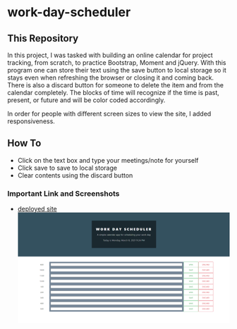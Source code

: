 # work-day-scheduler

## This Repository

In this project, I was tasked with building an online calendar for project tracking, from scratch, to practice Bootstrap, Moment and jQuery. With this program one can store their text using the save button to local storage so it stays even when refreshing the browser or closing it and coming back. There is also a discard button for someone to delete the item and from the calendar completely. The blocks of time will recognize if the time is past, present, or future and will be color coded accordingly.

In order for people with different screen sizes to view the site, I added responsiveness.

## How To
* Click on the text box and type your meetings/note for yourself
* Click save to save to local storage
* Clear contents using the discard button

### Important Link and Screenshots
* [deployed site](https://breyera.github.io/work-day-scheduler/)
![gif of using code quiz](assets/images/work-day-schedule-screenshot.PNG)